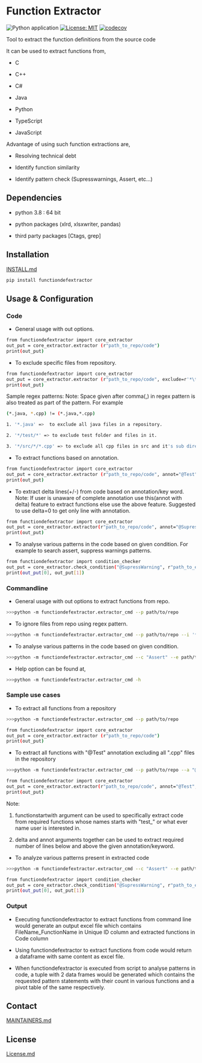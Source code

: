 # Function Extractor

![Python application](https://github.com/philips-software/functiondefextractor/workflows/Python%20application/badge.svg)
[![License: MIT](https://img.shields.io/badge/License-MIT-yellow.svg)](https://opensource.org/licenses/MIT)
[![codecov](https://codecov.io/gh/philips-software/functiondefextractor/branch/master/graph/badge.svg)](https://codecov.io/gh/philips-software/functiondefextractor)

Tool to extract the function definitions from the source code

It can be used to extract functions from,

- C  

- C++

- C#  

- Java  

- Python

- TypeScript

- JavaScript

Advantage of using such function extractions are,

- Resolving technical debt  

- Identify function similarity  

- Identify pattern check (Supresswarnings, Assert, etc...)
  
## Dependencies

- python 3.8 : 64 bit  

- python packages (xlrd, xlsxwriter, pandas)  

- third party packages [Ctags, grep]

## Installation
  
[INSTALL.md](INSTALL.md)

```sh
pip install functiondefextractor
```

## Usage & Configuration

### Code

- General usage with out options.

```sh
from functiondefextractor import core_extractor
out_put = core_extractor.extractor (r"path_to_repo/code")
print(out_put)
```

- To exclude specific files from repository.

```sh
from functiondefextractor import core_extractor
out_put = core_extractor.extractor (r"path_to_repo/code", exclude=r'*\test\*,*.java')
print(out_put)
```

Sample regex patterns:
Note: Space given after comma(,) in regex pattern is also treated as part of
the pattern. For example

```sh
(*.java, *.cpp) != (*.java,*.cpp)
```

```sh
1. '*.java' =>  to exclude all java files in a repository.

2. '*/test/*' => to exclude test folder and files in it.

3. '*/src/*/*.cpp' => to exclude all cpp files in src and it's sub directories
```

- To extract functions based on annotation.

```sh
from functiondefextractor import core_extractor
out_put = core_extractor.extractor (r"path_to_repo/code", annot="@Test")
print(out_put)
```

- To extract delta lines(+/-) from code based on annotation/key word.
Note: If user is unaware of complete annotation use this(annot with delta)
feature to extract functions else use the above feature. Suggested to use
delta=0 to get only line with annotation.

```sh
from functiondefextractor import core_extractor
out_put = core_extractor.extractor(r"path_to_repo/code", annot="@SupressWarning", delta="5")
print(out_put)
```

- To analyse various patterns in the code based on given condition.
For example to search assert, suppress warnings patterns.

```sh
from functiondefextractor import condition_checker
out_put = core_extractor.check_condition("@SupressWarning", r"path_to_excelfile/dataframe", "(")
print(out_put[0], out_put[1])
```

### Commandline

- General usage with out options to extract functions from repo.

```sh
>>>python -m functiondefextractor.extractor_cmd --p path/to/repo
```

- To ignore files from repo using regex pattern.

```sh
>>>python -m functiondefextractor.extractor_cmd --p path/to/repo --i '*.java, *.cpp'
```

- To analyse various patterns in the code based on given condition.

```sh
>>>python -m functiondefextractor.extractor_cmd --c "Assert" --e path/to/excel --s "("
```

- Help option can be found at,  

```sh
>>>python -m functiondefextractor.extractor_cmd -h
```

### Sample use cases

- To extract all functions from a repository

```sh
>>>python -m functiondefextractor.extractor_cmd --p path/to/repo
```

```sh
from functiondefextractor import core_extractor
out_put = core_extractor.extractor (r"path_to_repo/code")
print(out_put)
```

- To extract all functions with "@Test" annotation
  excluding all ".cpp" files in the repository

```sh
>>>python -m functiondefextractor.extractor_cmd --p path/to/repo --a "@Test" --i '*.cpp'
```
  
```sh
from functiondefextractor import core_extractor
out_put = core_extractor.extractor(r"path_to_repo/code", annot="@Test", exclude=r'*.cpp')
print(out_put)
```

Note:

1. functionstartwith argument can be used to specifically extract code
from required functions whose names starts with "test_" or what ever name
user is interested in.

2. delta and annot arguments together can be used to extract required number
of lines below and above the given annotation/keyword.

- To analyze various patterns present in extracted code

```sh
>>>python -m functiondefextractor.extractor_cmd --c "Assert" --e path/to/excel --s "("
```

```sh
from functiondefextractor import condition_checker
out_put = core_extractor.check_condition("@SupressWarning", r"path_to_excelfile/dataframe", "(")
print(out_put[0], out_put[1])
```

### Output
  
- Executing functiondefextractor to extract functions from
 command line would generate an output excel file which contains
 FileName_FunctionName in Unique ID column and extracted functions in Code column

- Using functiondefextractor to extract functions from code would return
 a dataframe with same content as excel file.

- When functiondefextractor is executed from script to analyse patterns in code,
 a tuple with 2 data frames would be generated which contains the requested pattern
 statements with their count in various functions and a pivot table of the
 same respectively.

## Contact

[MAINTAINERS.md](MAINTAINERS.md)  

## License

[License.md](LICENSE.md)
